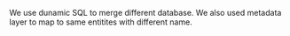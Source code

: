 We use dunamic SQL to merge different database. We also used metadata layer to map to same entitites with different name.

